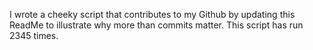 I wrote a cheeky script that contributes to my Github by updating this ReadMe to illustrate why more than commits matter. This script has run 2345 times.